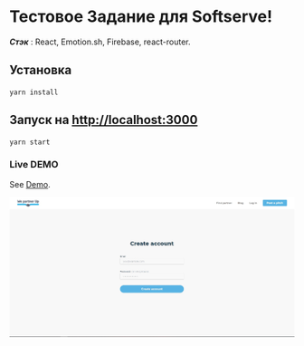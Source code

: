 # Тестовое Задание для Softserve!

**_Стэк_** : React, Emotion.sh, Firebase, react-router.

## Установка
```
yarn install
```
## Запуск на [http://localhost:3000](http://localhost:3000)
```
yarn start
```

### Live DEMO
See [Demo](https://softcery-b58c5.web.app).


![alt text](screenshots/demo.jpg "ScreenShot")
